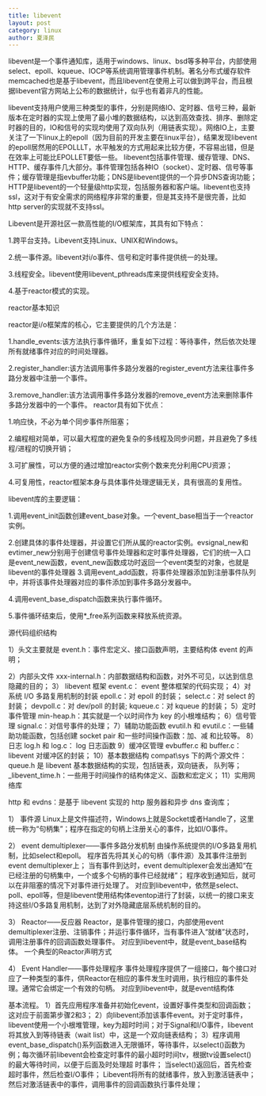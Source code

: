 ```yaml
---
title: libevent
layout: post
category: linux
author: 夏泽民
---
```

libevent是一个事件通知库，适用于windows、linux、bsd等多种平台，内部使用select、epoll、kqueue、IOCP等系统调用管理事件机制。著名分布式缓存软件memcached也是基于libevent，而且libevent在使用上可以做到跨平台，而且根据libevent官方网站上公布的数据统计，似乎也有着非凡的性能。
<!-- more -->
libevent支持用户使用三种类型的事件，分别是网络IO、定时器、信号三种，最新版本在定时器的实现上使用了最小堆的数据结构，以达到高效查找、排序、删除定时器的目的，IO和信号的实现均使用了双向队列（用链表实现）。网络IO上，主要关注了一下linux上的epoll（因为目前的开发主要在linux平台），结果发现libevent的epoll居然用的EPOLLLT，水平触发的方式用起来比较方便，不容易出错，但是在效率上可能比EPOLLET要低一些。
libevent包括事件管理、缓存管理、DNS、HTTP、缓存事件几大部分。事件管理包括各种IO（socket）、定时器、信号等事件；缓存管理是指evbuffer功能；DNS是libevent提供的一个异步DNS查询功能；HTTP是libevent的一个轻量级http实现，包括服务器和客户端。libevent也支持ssl，这对于有安全需求的网络程序非常的重要，但是其支持不是很完善，比如http server的实现就不支持ssl。

Libevent是开源社区一款高性能的I/O框架库，其具有如下特点：

1.跨平台支持。Libevent支持Linux、UNIX和Windows。

2.统一事件源。libevent对i/o事件、信号和定时事件提供统一的处理。

3.线程安全。libevent使用libevent_pthreads库来提供线程安全支持。

4.基于reactor模式的实现。

reactor基本知识

reactor是i/o框架库的核心，它主要提供的几个方法是：

1.handle_events:该方法执行事件循环，重复如下过程：等待事件，然后依次处理所有就绪事件对应的时间处理器。

2.register_handler:该方法调用事件多路分发器的register_event方法来往事件多路分发器中注册一个事件。

3.remove_handler:该方法调用事件多路分发器的remove_event方法来删除事件多路分发器中的一个事件。
reactor具有如下优点：

1.响应快，不必为单个同步事件所阻塞；

2.编程相对简单，可以最大程度的避免复杂的多线程及同步问题，并且避免了多线程/进程的切换开销；

3.可扩展性，可以方便的通过增加reactor实例个数来充分利用CPU资源；

4.可复用性，reactor框架本身与具体事件处理逻辑无关，具有很高的复用性。

libevent库的主要逻辑：

1.调用event_init函数创建event_base对象。一个event_base相当于一个reactor实例。

2.创建具体的事件处理器，并设置它们所从属的reactor实例。evsignal_new和evtimer_new分别用于创建信号事件处理器和定时事件处理器，它们的统一入口是event_new函数，event_new函数成功时返回一个event类型的对象，也就是libevent的事件处理器
3.调用event_add函数，将事件处理器添加到注册事件队列中，并将该事件处理器对应的事件添加到事件多路分发器中。

4.调用event_base_dispatch函数来执行事件循环。

5.事件循环结束后，使用*_free系列函数来释放系统资源。

源代码组织结构

1）头文主要就是 event.h：事件宏定义、接口函数声明，主要结构体 event 的声明；


2）内部头文件
xxx-internal.h：内部数据结构和函数，对外不可见，以达到信息隐藏的目的；
3） libevent 框架
event.c： event 整体框架的代码实现；
4）对系统 I/O 多路复用机制的封装
epoll.c：对 epoll 的封装；
select.c：对 select 的封装；
devpoll.c：对 dev/poll 的封装;
kqueue.c：对 kqueue 的封装；
5）定时事件管理
min-heap.h：其实就是一个以时间作为 key 的小根堆结构；
6）信号管理
signal.c：对信号事件的处理；
7）辅助功能函数
evutil.h 和 evutil.c：一些辅助功能函数，包括创建 socket pair 和一些时间操作函数：加、减
和比较等。
8）日志
log.h 和 log.c： log 日志函数
9）缓冲区管理
evbuffer.c 和 buffer.c： libevent 对缓冲区的封装；
10）基本数据结构
compat\sys 下的两个源文件： queue.h 是 libevent 基本数据结构的实现，包括链表，双向链表，
队列等； _libevent_time.h：一些用于时间操作的结构体定义、函数和宏定义；
11）实用网络库


http 和 evdns：是基于 libevent 实现的 http 服务器和异步 dns 查询库；

1） 事件源
Linux上是文件描述符，Windows上就是Socket或者Handle了，这里统一称为“句柄集”；程序在指定的句柄上注册关心的事件，比如I/O事件。

2） event demultiplexer——事件多路分发机制
由操作系统提供的I/O多路复用机制，比如select和epoll。
    程序首先将其关心的句柄（事件源）及其事件注册到event demultiplexer上；
当有事件到达时，event demultiplexer会发出通知“在已经注册的句柄集中，一个或多个句柄的事件已经就绪”；
    程序收到通知后，就可以在非阻塞的情况下对事件进行处理了。
对应到libevent中，依然是select、poll、epoll等，但是libevent使用结构体eventop进行了封装，以统一的接口来支持这些I/O多路复用机制，达到了对外隐藏底层系统机制的目的。

3） Reactor——反应器
    Reactor，是事件管理的接口，内部使用event demultiplexer注册、注销事件；并运行事件循环，当有事件进入“就绪”状态时，调用注册事件的回调函数处理事件。
对应到libevent中，就是event_base结构体。
一个典型的Reactor声明方式

4） Event Handler——事件处理程序
    事件处理程序提供了一组接口，每个接口对应了一种类型的事件，供Reactor在相应的事件发生时调用，执行相应的事件处理。通常它会绑定一个有效的句柄。
对应到libevent中，就是event结构体

基本流程。
    1）首先应用程序准备并初始化event，设置好事件类型和回调函数；这对应于前面第步骤2和3；
    2）向libevent添加该事件event。对于定时事件，libevent使用一个小根堆管理，key为超时时间；对于Signal和I/O事件，libevent将其放入到等待链表（wait list）中，这是一个双向链表结构；
    3）程序调用event_base_dispatch()系列函数进入无限循环，等待事件，以select()函数为例；每次循环前libevent会检查定时事件的最小超时时间tv，根据tv设置select()的最大等待时间，以便于后面及时处理超         时事件；
当select()返回后，首先检查超时事件，然后检查I/O事件；
Libevent将所有的就绪事件，放入到激活链表中；
然后对激活链表中的事件，调用事件的回调函数执行事件处理；